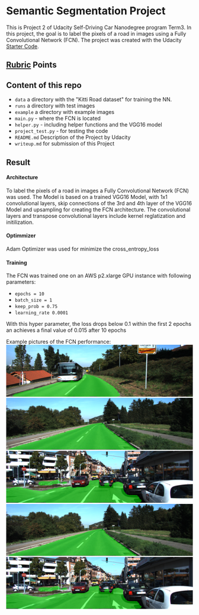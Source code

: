 [//]: # (Image References)
[image1]: ./example/1.png
[image2]: ./example/2.png
[image3]: ./example/3.png
[image4]: ./example/2.png
[image5]: ./example/3.png


# Semantic Segmentation Project
This is Project 2 of Udacity Self-Driving Car Nanodegree program Term3. 
In this project, the goal is to label the pixels of a road in images using a Fully Convolutional Network (FCN).
The project was created with the Udacity [Starter Code](https://github.com/udacity/CarND-Semantic-Segmentation).

## [Rubric](https://review.udacity.com/#!/rubrics/989/view) Points

## Content of this repo
 - `data` a directory with the  "Kitti Road dataset" for training the NN.
 - `runs` a directory with test images
 - `example` a directory with example images
 - `main.py` - where the FCN is located 
 - `helper.py` - including helper functions and the VGG16 model
 - `project_test.py` - for testing the code
 - `README.md` Description of the Project by Udacity
 - `writeup.md` for submission of this Project
#####
## Result
#### Architecture
To label the pixels of a road in images a Fully Convolutional Network (FCN) was used. The Model is based on a trained VGG16 Model, with 1x1 convolutional layers, skip connections of the 3rd and 4th layer of the VGG16 Model and upsampling for creating the FCN architecture. 
The convolutional layers and transpose convolutional layers include kernel reglatization and initilization.

#### Optimmizer
Adam Optimizer was used for minimize the cross_entropy_loss 

#### Training
The FCN was trained one on an AWS p2.xlarge GPU instance with following parameters:
- `epochs = 10`
- `batch_size = 1`
- `keep_prob = 0.75`
- `learning_rate 0.0001`

With this hyper parameter, the loss drops below 0.1 within the first 2 epochs an achieves a final value of 0.015 after 10 epochs

Example pictures of the FCN performance:
![alt text][image1] 
![alt text][image2] 
![alt text][image3] 
![alt text][image4] 
![alt text][image5] 










